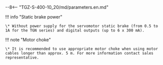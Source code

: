 --8<-- "TGZ-S-400-10_20/md/parameters.en.md"

!!! info "Static brake power"

	\* Without power supply for the servomotor static brake (from 0.5 to 1A for the TGN series) and digital outputs (up to 6 x 300 mA).

!!! note "Motor choke"

	\* It is recommended to use appropriate motor choke when using motor cables longer than approx. 5 m. For more information contact sales representative.